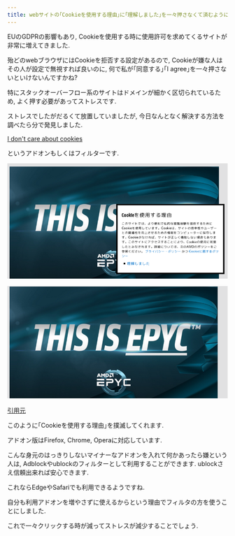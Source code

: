```yaml
---
title: webサイトの｢Cookieを使用する理由｣に｢理解しました｣を一々押さなくて済むようになるアドオンもしくはフィルタ
---
```


EUのGDPRの影響もあり,
Cookieを使用する時に使用許可を求めてくるサイトが非常に増えてきました.

殆どのwebブラウザにはCookieを拒否する設定があるので,
Cookieが嫌な人はその人が設定で無視すれば良いのに,
何で私が｢同意する｣｢I agree｣を一々押さないといけないんですかね?

特にスタックオーバーフロー系のサイトはドメインが細かく区切られているため,
よく押す必要があってストレスです.

ストレスでしたがだるくて放置していましたが,
今日なんとなく解決する方法を調べたら分で発見しました.

[I don't care about cookies](https://www.i-dont-care-about-cookies.eu/)

というアドオンもしくはフィルターです.

![適用前](/asset/screenshot-2018-10-30-18-20-19.png)

![適用後](/asset/screenshot-2018-10-30-18-20-35.png)

[引用元](https://www.amd.com/ja)

このように｢Cookieを使用する理由｣を撲滅してくれます.

アドオン版はFirefox, Chrome, Operaに対応しています.

こんな身元のはっきりしないマイナーなアドオンを入れて何かあったら嫌という人は,
Adblockやublockのフィルターとして利用することができます.
ublockさえ信頼出来れば安心できます.

これならEdgeやSafariでも利用できるようですね.

自分も利用アドオンを増やさずに使えるからという理由でフィルタの方を使うことにしました.

これで一々クリックする時が減ってストレスが減少することでしょう.
